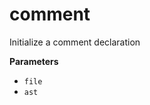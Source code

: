 <!-- Generated by documentation.js. Update this documentation by updating the source code. -->

# comment

Initialize a comment declaration

**Parameters**

-   `file`  
-   `ast`  
